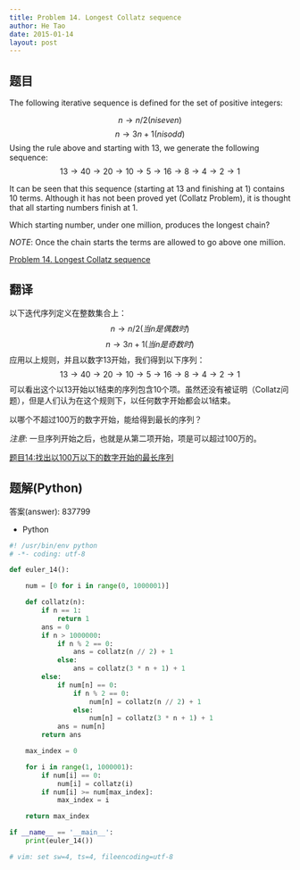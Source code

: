 ```yaml
---
title: Problem 14. Longest Collatz sequence
author: He Tao
date: 2015-01-14
layout: post
---
```


## 题目
The following iterative sequence is defined for the set of positive integers:

$$n → n/2 (n is even)$$
$$n → 3n + 1 (n is odd)$$
Using the rule above and starting with 13, we generate the following sequence:
$$13 → 40 → 20 → 10 → 5 → 16 → 8 → 4 → 2 → 1$$
<!--more-->
It can be seen that this sequence (starting at 13 and finishing at 1) contains 10 terms. Although it has not been proved yet (Collatz Problem), it is thought that all starting numbers finish at 1.

Which starting number, under one million, produces the longest chain?

*NOTE*: Once the chain starts the terms are allowed to go above one million.

[Problem 14. Longest Collatz sequence](https://projecteuler.net/problem=14 "Problem 14")

## 翻译
以下迭代序列定义在整数集合上：
$$n → n/2 (当n是偶数时)$$
$$n → 3n + 1 (当n是奇数时)$$
应用以上规则，并且以数字13开始，我们得到以下序列：
$$ 13 → 40 → 20 → 10 → 5 → 16 → 8 → 4 → 2 → 1 $$
可以看出这个以13开始以1结束的序列包含10个项。虽然还没有被证明（Collatz问题），但是人们认为在这个规则下，以任何数字开始都会以1结束。

以哪个不超过100万的数字开始，能给得到最长的序列？

*注意*: 一旦序列开始之后，也就是从第二项开始，项是可以超过100万的。

[题目14:找出以100万以下的数字开始的最长序列](http://pe.spiritzhang.com/index.php/2011-05-11-09-44-54/15-14100 "题目14")

## 题解(Python)

答案(answer): 837799

+ Python

```python
#! /usr/bin/env python
# -*- coding: utf-8

def euler_14():

    num = [0 for i in range(0, 1000001)]

    def collatz(n):
        if n == 1:
            return 1
        ans = 0
        if n > 1000000:
            if n % 2 == 0:
                ans = collatz(n // 2) + 1
            else:
                ans = collatz(3 * n + 1) + 1
        else:
            if num[n] == 0:
                if n % 2 == 0:
                    num[n] = collatz(n // 2) + 1
                else:
                    num[n] = collatz(3 * n + 1) + 1
            ans = num[n]
        return ans

    max_index = 0

    for i in range(1, 1000001):
        if num[i] == 0:
            num[i] = collatz(i)
        if num[i] >= num[max_index]:
            max_index = i

    return max_index

if __name__ == '__main__':
    print(euler_14())

# vim: set sw=4, ts=4, fileencoding=utf-8
```
